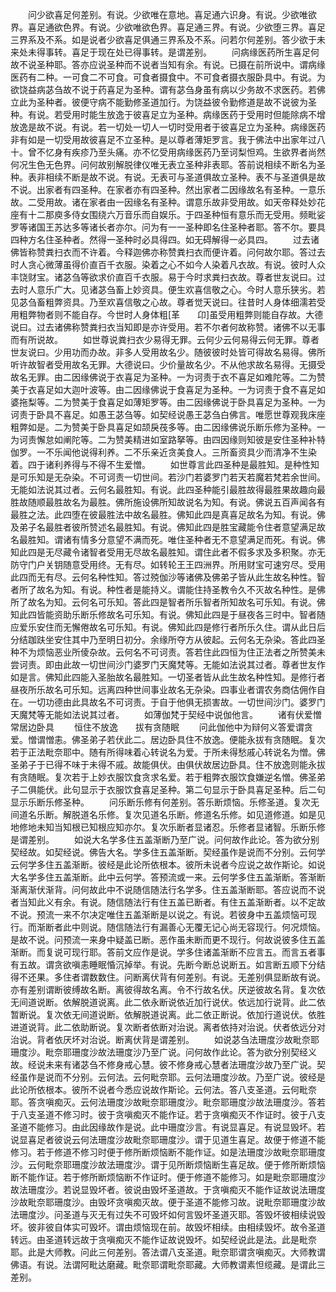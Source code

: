 <!-- { "loadSidebar": true } -->
　　问少欲喜足何差别。有说。少欲唯在意地。喜足通六识身。有说。少欲唯欲界。喜足通欲色界。有说。少欲唯欲色界。喜足通三界。有说。少欲堕三界。喜足三界系及不系。如是说者少欲喜足俱通三界系及不系。问若尔何差别。答少欲于未来处未得事转。喜足于现在处已得事转。是谓差别。
　　问病缘医药所生喜足何故不说圣种耶。答亦应说圣种而不说者当知有余。有说。已摄在前所说中。谓病缘医药有二种。一可食二不可食。可食者摄食中。不可食者摄衣服卧具中。有说。为欲饶益病苾刍故不说于药喜足为圣种。谓有苾刍身虽有病以少务故不求医药。若佛立此为圣种者。彼便守病不能勤修圣道加行。为饶益彼令勤修道是故不说彼为圣种。有说。若受用时能生放逸于彼喜足立为圣种。病缘医药于受用时但能除病不增放逸是故不说。有说。若一切处一切人一切时受用者于彼喜足立为圣种。病缘医药非有如是一切受用故彼喜足不立圣种。是以尊者薄矩罗言。我于佛法中出家年过八十。曾不忆身有疾疹乃至头痛。亦不忆受用病缘医药乃至诃梨怛鸡。生欲界者尚然何况生色无色界。问何故别解脱律仪唯无表立圣种非表耶。答前说相续不断名为圣种。表非相续不断是故不说。有说。无表可与圣道俱故立圣种。表不与圣道俱是故不说。出家者有四圣种。在家者亦有四圣种。然出家者二因缘故名有圣种。一意乐故。二受用故。诸在家者由一因缘名有圣种。谓意乐故非受用故。如天帝释处妙花座有十二那庾多侍女围绕六万音乐而自娱乐。于四圣种恒有意乐而无受用。频毗娑罗等诸国王苏达多等诸长者亦尔。问为有一一圣种即名住圣种者耶。答不尔。要具四种方名住圣种者。然得一圣种时必具得四。如无碍解得一必具四。
　　过去诸佛皆称赞粪扫衣而不许着。今释迦佛亦称赞粪扫衣而便许着。问何故尔耶。答过去时人贪心微薄虽得价直百千衣服。染着之心不如今人染着凡衣故。有说。彼时人众丰饶财宝。诸苾刍等欲求价直百千衣服。易于今时求粪扫衣故。尊者世友说曰。过去时人意乐广大。见诸苾刍畜上妙资具。便生欢喜信敬之心。今时人意乐狭劣。若见苾刍畜粗弊资具。乃至欢喜信敬之心故。尊者觉天说曰。往昔时人身体细濡若受用粗弊物者则不能自存。今世时人身体粗[革　　卬]虽受用粗弊则能自存故。大德说曰。过去诸佛称赞粪扫衣当知即是亦许受用。若不尔者何故称赞。诸佛不以无事而有所说故。
　　如世尊说粪扫衣少易得无罪。云何少云何易得云何无罪。尊者世友说曰。少用功而办故。非多人受用故名少。随彼彼时处皆可得故名易得。佛所听许故智者受用故名无罪。大德说曰。少价量故名少。不从他求故名易得。无摄受故名无罪。由二因缘佛说于衣喜足为圣种。一为诃责于衣不喜足如难陀等。二为赞美于衣喜足如大迦叶波等。由二因缘佛说于食喜足为圣种。一为诃责于食不喜足如婆拖梨等。二为赞美于食喜足如薄矩罗等。由二因缘佛说于卧具喜足为圣种。一为诃责于卧具不喜足。如愚王苾刍等。如契经说愚王苾刍白佛言。唯愿世尊观我床座粗弊如是。二为赞美于卧具喜足如颉戾茷多等。由二因缘佛说乐断乐修为圣种。一为诃责懈怠如阐陀等。二为赞美精进如室路拏等。由四因缘则知彼是安住圣种补特伽罗。一不乐闻他说得利养。二不乐亲近贪美食人。三所畜资具少而清净不生染着。四于诸利养得与不得不生爱憎。
　　如世尊言此四圣种是最胜知。是种性知是可乐知是无杂染。不可诃责一切世间。若沙门若婆罗门若天若魔若梵若余世间。无能如法说其过者。云何名最胜知。有说。此四圣种能引最胜故得最胜果故趣向最胜故随顺最胜故名为最胜。佛所施设佛所知故说名为知。有说。佛说五百声闻各有最胜之法。此四堕在彼最胜法中故名最胜。佛知此四是真喜足故名为知。有说。佛及弟子名最胜者彼所赞述名最胜知。有说。佛知此四是胜宝藏能令住者意望满足故名最胜知。谓诸有情多分意望不满而死。唯住圣种者无不意望满足而死。有说。佛知此四是无尽藏令诸智者受用无尽故名最胜知。谓住此者不假多求及多积聚。亦无防守门户关钥随意受用终。无有尽。如转轮王王四洲界。所用财宝可速穷尽。受用此四而无有尽。云何名种性知。答过殑伽沙等诸佛及佛弟子皆从此生故名种性。智者所了故名为知。有说。种性者是能持义。谓能住持圣教令久不灭故名种性。是佛所了故名为知。云何名可乐知。答此四是智者所乐智者所知故名可乐知。有说。佛知此四皆能资助乐断乐修故名可乐知。有说。佛知此四是于昼夜各三时中。智者随应爱乐安住而无懈倦故名可乐知。有说。佛知此四是修行者所乐久住。谓从此日后分结跏趺坐安住其中乃至明日初分。余缘所夺方从彼起。云何名无杂染。答此四圣种不为烦恼恶业所倰杂故。云何名不可诃责。答若住此四恒为住正法者之所赞美未尝诃责。即由此故一切世间沙门婆罗门天魔梵等。无能如法说其过者。尊者世友作如是言。佛知此四能入圣胎故名最胜知。一切圣者皆从此生故名种性知。是修行者昼夜所乐故名可乐知。远离四种世间事业故名无杂染。四事业者谓农务商估佣作自在。一切功德由此具故名不可诃责。于自于他俱无损害故。一切世间沙门。婆罗门天魔梵等无能如法说其过者。
　　如薄伽梵于契经中说伽他言。
　　诸有伏爱憎　　常居边卧具
　　恒住不放逸　　拔有贪随眠
　　问此伽他中为辩何义答爱谓贪爱。憎谓憎恚。佛圣弟子若伏此二。居边卧具住不放逸。便能永拔有贪随眠。复次若于正法毗奈耶中。随有所得味着心转说名为爱。于所未得愁戚心转说名为憎。佛圣弟子于已得不味于未得不戚。故能俱伏。由俱伏故居边卧具。住不放逸则能永拔有贪随眠。复次若于上妙衣服饮食贪求名爱。若于粗弊衣服饮食嫌逆名憎。佛圣弟子二俱能伏。此句显示于衣服饮食喜足圣种。第二句显示于卧具喜足圣种。后二句显示乐断乐修圣种。
　　问乐断乐修有何差别。答乐断烦恼。乐修圣道。复次无间道名乐断。解脱道名乐修。复次见道名乐断。修道名乐修。如见道修道。如是见地修地未知当知根已知根应知亦尔。复次乐断者显诸忍。乐修者显诸智。乐断乐修是谓差别。
　　如说大名学多住五盖渐断乃至广说。问何故作此论。答为欲分别契经故。如契经说。佛告大名。学多住五盖渐断。契经虽作是说而不分别。云何学云何学多住五盖渐断。彼经是此论所依根本。彼所未说者今应说之故作斯论。如说大名学多住五盖渐断。此中云何学。答预流或一来。云何学多住五盖渐断。答渐断渐离渐伏渐背。问何故此中不说随信随法行名学多。住五盖渐断耶。答应说而不说者当知此义有余。有说。随信随法行有住五盖已断者。有住五盖渐断者。以不定故不说。预流一来不尔决定唯住五盖渐断是以说之。有说。若彼身中五盖烦恼可现行。而渐断者此中则说。随信随法行有漏善心无覆无记心尚无容现行。何况烦恼。是故不说。问预流一来身中疑盖已断。恶作虽未断而更不现行。何故说彼多住五盖渐断。而复说可现行耶。答前文应作是说。学多住诸盖渐断不应言五。而言五者事有五故。谓贪欲嗔恚睡眠惛沉掉举。有说。先断今断总说断五。如言断五顺下分结得不还果。多住者谓数数住。问断离伏背有何差别。有说。无差别俱显断故有说。亦有差别谓断彼缚故名断。离彼得故名离。令不行故名伏。厌逆彼故名背。复次依无间道说断。依解脱道说离。此二依永断说依近加行说伏。依远加行说背。此二依暂断说。复次依无间道说断。依解脱道说离。此二依正断说。依加行道说伏。依胜进道说背。此二依助断说。复次断者依断对治说。离者依持对治说。伏者依远分对治说。背者依厌坏对治说。断离伏背是谓差别。
　　如说苾刍法珊度沙故毗奈耶珊度沙。毗奈耶珊度沙故法珊度沙乃至广说。问何故作此论。答为欲分别契经义故。经说未来有诸苾刍不修身戒心慧。彼不修身戒心慧者法珊度沙故乃至广说。契经虽作是说而不分别。云何法。云何毗奈耶。云何法珊度沙故。乃至广说。彼经是此论所依根本。彼所不说者今悉应说故作斯论。云何法。答八支圣道。云何毗奈耶。答贪嗔痴灭。云何法珊度沙故毗奈耶珊度沙。毗奈耶珊度沙故法珊度沙。答若于八支圣道不修习时。彼于贪嗔痴灭不能作证。若于贪嗔痴灭不作证时。彼于八支圣道不能修习。由此因缘故作是说。此中珊度沙言。有说显喜足。有说显毁坏。若说显喜足者彼说云何法珊度沙故毗奈耶珊度沙。谓于见道生喜足。故便于修道不能修习。若于修道不修习时便于修所断烦恼断不能作证。如是法珊度沙故毗奈耶珊度沙。云何毗奈耶珊度沙故法珊度沙。谓于见所断烦恼断生喜足故。便于修所断烦恼断不能作证。若于修所断烦恼断不作证时。便于修道不能修习。如是毗奈耶珊度沙故法珊度沙。若说显毁坏者。彼说由毁坏圣道故。于贪嗔痴灭不能作证故说法珊度沙故毗奈耶珊度沙。由毁坏贪嗔痴灭故。便于圣道不能修习故。说毗奈耶珊度沙故法珊度沙。问圣道与灭无有过失不可毁坏如何言毁坏圣道灭耶。答毁坏彼相续说毁坏。彼非彼自体实可毁坏。谓由烦恼现在前。故毁坏相续。由相续毁坏。故令圣道转远。由圣道转远故于贪嗔痴灭不能作证故说毁坏。如契经说此是法。此是毗奈耶。此是大师教。问此三何差别。答法谓八支圣道。毗奈耶谓贪嗔痴灭。大师教谓佛语。有说。法谓阿毗达磨藏。毗奈耶谓毗奈耶藏。大师教谓素怛缆藏。是谓此三差别。
